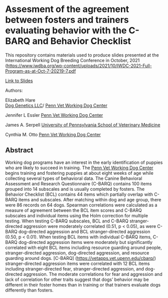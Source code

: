 # Assesment of the agreement between fosters and trainers evaluating behavior with the C-BARQ and Behavior Checklist  

This repository contains materials used to produce slides presented 
at the International Working Dog Breeding Conference in October, 2021
(https://www.iwdba.org/wp-content/uploads/2021/10/IWDC-2021-Full-Program-as-at-Oct-7-20219-7.pdf

[Link to Slides](https://lizharedogs.github.io/iwdba2021/#1)


Authors:

Elizabeth Hare  
[Dog Genetics LLC](http://www.doggenetics.com)/
[Penn Vet Working Dog Center](https://www.vet.upenn.edu/research/centers-laboratories/center/penn-vet-working-dog-center)

Jennifer L Essler
[Penn Vet Working Dog Center](https://www.vet.upenn.edu/research/centers-laboratories/center/penn-vet-working-dog-center)

James A. Serpell
[University of Pennsylvania School of Veterinary Medicine](https://www.vet.upenn.edu/people/faculty-clinician-search/JAMESSERPELL)


Cynthia M. Otto
[Penn Vet Working Dog Center](https://www.vet.upenn.edu/research/centers-laboratories/center/penn-vet-working-dog-center)


## Abstract


Working dog programs have an interest in the early identification of puppies who are likely to succeed in training. The [Penn Vet Working Dog Center](https://www.vet.upenn.edu/research/centers-laboratories/center/penn-vet-working-dog-center) begins training and fostering puppies at about eight weeks of age while collecting several types of behavioral data. The Canine Behavioral Assessment and Research Questionnaire (C-BARQ) contains 100 items grouped into 14 subscales and is usually completed by fosters. The Behavior Checklist (BCL) contains 44 items which partially overlap with C-BARQ items and subscales. After matching within dog and age group, there were 86 records on 64 dogs. Spearman correlations were calculated as a measure of agreement between the BCL item scores and C-BARQ subscales and individual items using the Holm correction for multiple testing. When testing C-BARQ subscales, BCL and C-BARQ stranger-directed aggression were moderately correlated (0.51, p < 0.05), as were C-BARQ dog-directed aggression and BCL stranger-directed aggression (0.50, p < 0.01). When testing BCL items with individual C-BARQ items, C-BARQ dog-directed aggression items were moderately but significantly correlated with eight BCL items including resource guarding around people, stranger-directed aggression, dog-directed aggression, and resource guarding around dogs. [C-BARQ]
(https://vetapps.vet.upenn.edu/cbarq/)
 stranger-directed aggression items were correlated with 12 BCL items including stranger-directed fear, stranger-directed aggression, and dog-directed aggression. The moderate correlations for fear and aggression and lack of correlation for other traits suggest that dogs’ behavior may be different in their foster homes than in training or that trainers evaluate dogs differently than fosters.
